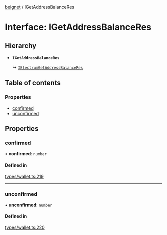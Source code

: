 [beignet](../README.md) / IGetAddressBalanceRes

# Interface: IGetAddressBalanceRes

## Hierarchy

- **`IGetAddressBalanceRes`**

  ↳ [`IElectrumGetAddressBalanceRes`](IElectrumGetAddressBalanceRes.md)

## Table of contents

### Properties

- [confirmed](IGetAddressBalanceRes.md#confirmed)
- [unconfirmed](IGetAddressBalanceRes.md#unconfirmed)

## Properties

### confirmed

• **confirmed**: `number`

#### Defined in

[types/wallet.ts:219](https://github.com/coreyphillips/beignet/blob/f8e8e28/src/types/wallet.ts#L219)

___

### unconfirmed

• **unconfirmed**: `number`

#### Defined in

[types/wallet.ts:220](https://github.com/coreyphillips/beignet/blob/f8e8e28/src/types/wallet.ts#L220)
